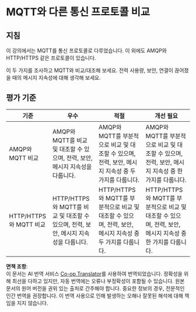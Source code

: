 <!--
CO_OP_TRANSLATOR_METADATA:
{
  "original_hash": "0d4033cdd7b5b5475c63770102e38480",
  "translation_date": "2025-08-24T23:09:33+00:00",
  "source_file": "1-getting-started/lessons/4-connect-internet/assignment.md",
  "language_code": "ko"
}
-->
# MQTT와 다른 통신 프로토콜 비교

## 지침

이 강의에서는 MQTT를 통신 프로토콜로 다루었습니다. 이 외에도 AMQP와 HTTP/HTTPS 같은 프로토콜이 있습니다.

이 두 가지를 조사하고 MQTT와 비교/대조해 보세요. 전력 사용량, 보안, 연결이 끊어졌을 때의 메시지 지속성에 대해 생각해 보세요.

## 평가 기준

| 기준 | 우수 | 적절 | 개선 필요 |
| -------- | --------- | -------- | ----------------- |
| AMQP와 MQTT 비교 | AMQP와 MQTT를 비교 및 대조할 수 있으며, 전력, 보안, 메시지 지속성을 다룹니다. | AMQP와 MQTT를 부분적으로 비교 및 대조할 수 있으며, 전력, 보안, 메시지 지속성 중 두 가지를 다룹니다. | AMQP와 MQTT를 부분적으로 비교 및 대조할 수 있으며, 전력, 보안, 메시지 지속성 중 한 가지를 다룹니다. |
| HTTP/HTTPS와 MQTT 비교 | HTTP/HTTPS와 MQTT를 비교 및 대조할 수 있으며, 전력, 보안, 메시지 지속성을 다룹니다. | HTTP/HTTPS와 MQTT를 부분적으로 비교 및 대조할 수 있으며, 전력, 보안, 메시지 지속성 중 두 가지를 다룹니다. | HTTP/HTTPS와 MQTT를 부분적으로 비교 및 대조할 수 있으며, 전력, 보안, 메시지 지속성 중 한 가지를 다룹니다. |

**면책 조항**:  
이 문서는 AI 번역 서비스 [Co-op Translator](https://github.com/Azure/co-op-translator)를 사용하여 번역되었습니다. 정확성을 위해 최선을 다하고 있지만, 자동 번역에는 오류나 부정확성이 포함될 수 있습니다. 원본 문서의 원어 버전을 권위 있는 출처로 간주해야 합니다. 중요한 정보의 경우, 전문적인 인간 번역을 권장합니다. 이 번역 사용으로 인해 발생하는 오해나 잘못된 해석에 대해 책임을 지지 않습니다.